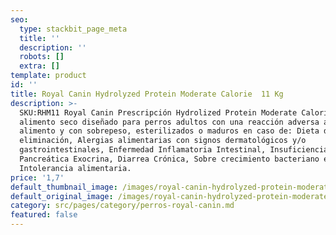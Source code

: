 ```yaml
---
seo:
  type: stackbit_page_meta
  title: ''
  description: ''
  robots: []
  extra: []
template: product
id: ''
title: Royal Canin Hydrolyzed Protein Moderate Calorie  11 Kg
description: >-
  SKU:RHM11 Royal Canin Prescripción Hydrolized Protein Moderate Calorie es un
  alimento seco diseñado para perros adultos con una reacción adversa al
  alimento y con sobrepeso, esterilizados o maduros en caso de: Dieta de
  eliminación, Alergias alimentarias con signos dermatológicos y/o
  gastrointestinales, Enfermedad Inflamatoria Intestinal, Insuficiencia
  Pancreática Exocrina, Diarrea Crónica, Sobre crecimiento bacteriano e
  Intolerancia alimentaria.
price: '1,7'
default_thumbnail_image: /images/royal-canin-hydrolyzed-protein-moderate-calorie.jpg
default_original_image: /images/royal-canin-hydrolyzed-protein-moderate-calorie.jpg
category: src/pages/category/perros-royal-canin.md
featured: false
---
```

